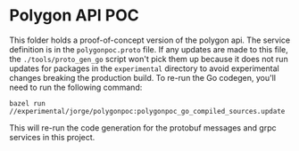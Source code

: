 # Polygon API POC

This folder holds a proof-of-concept version of the polygon api. The service definition is in the `polygonpoc.proto` file. If any updates are made to this file, the `./tools/proto_gen_go` script won't pick them up because it does not run updates for packages in the `experimental` directory to avoid experimental changes breaking the production build. To re-run the Go codegen, you'll need to run the following command:

`bazel run //experimental/jorge/polygonpoc:polygonpoc_go_compiled_sources.update`

This will re-run the code generation for the protobuf messages and grpc services in this project.
